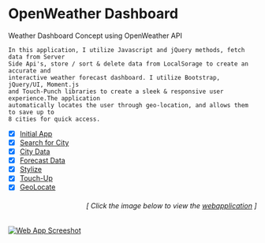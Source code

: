 # OpenWeather Dashboard
Weather Dashboard Concept using OpenWeather API

```
In this application, I utilize Javascript and jQuery methods, fetch data from Server 
Side Api's, store / sort & delete data from LocalSorage to create an accurate and 
interactive weather forecast dashboard. I utilize Bootstrap, jQuery/UI, Moment.js 
and Touch-Punch libraries to create a sleek & responsive user experience.The application 
automatically locates the user through geo-location, and allows them to save up to 
8 cities for quick access.
```

- [x] [Initial App](https://github.com/luc1dLife/OpenWeather-Dashboard/issues/1)
- [x] [Search for City](https://github.com/luc1dLife/OpenWeather-Dashboard/issues/2)
- [x] [City Data](https://github.com/luc1dLife/OpenWeather-Dashboard/issues/3)
- [x] [Forecast Data](https://github.com/luc1dLife/OpenWeather-Dashboard/issues/4)
- [x] [Stylize](https://github.com/luc1dLife/OpenWeather-Dashboard/issues/5)
- [x] [Touch-Up](https://github.com/luc1dLife/OpenWeather-Dashboard/issues/6)
- [x] [GeoLocate](https://github.com/luc1dLife/OpenWeather-Dashboard/issues/7)
<h6><p align="right">[ Click the image below to view the <a href="https://luc1dlife.github.io/OpenWeather-Dashboard/">webapplication</a> ]</p></h6>
<a href="https://luc1dlife.github.io/OpenWeather-Dashboard/">
  <img src="https://raw.githubusercontent.com/luc1dLife/OpenWeather-Dashboard/master/assets/img/Preview.png" alt="Web App Screeshot">
</a>
